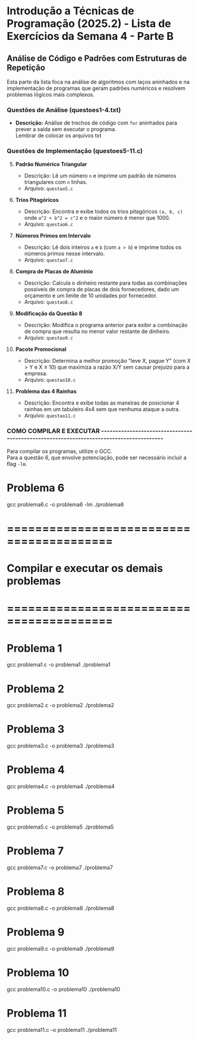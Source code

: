 # Introdução a Técnicas de Programação (2025.2) - Lista de Exercícios da Semana 4 - Parte B

## Análise de Código e Padrões com Estruturas de Repetição

Esta parte da lista foca na análise de algoritmos com laços aninhados e na implementação de programas que geram padrões numéricos e resolvem problemas lógicos mais complexos.

### Questões de Análise (questoes1-4.txt)

* **Descrição:** Análise de trechos de código com `for` aninhados para prever a saída sem executar o programa.  
  Lembrar de colocar os arquivos txt

### Questões de Implementação (questoes5-11.c)

5.  **Padrão Numérico Triangular**
    * Descrição: Lê um número `n` e imprime um padrão de números triangulares com `n` linhas.  
    * Arquivo: `questao5.c`

6.  **Trios Pitagóricos**
    * Descrição: Encontra e exibe todos os trios pitagóricos `(a, b, c)` onde `a^2 + b^2 = c^2` e o maior número é menor que 1000.  
    * Arquivo: `questao6.c`

7.  **Números Primos em Intervalo**
    * Descrição: Lê dois inteiros `a` e `b` (com `a > b`) e imprime todos os números primos nesse intervalo.  
    * Arquivo: `questao7.c`

8.  **Compra de Placas de Alumínio**
    * Descrição: Calcula o dinheiro restante para todas as combinações possíveis de compra de placas de dois fornecedores, dado um orçamento e um limite de 10 unidades por fornecedor.  
    * Arquivo: `questao8.c`

9.  **Modificação da Questão 8**
    * Descrição: Modifica o programa anterior para exibir a combinação de compra que resulta no menor valor restante de dinheiro.  
    * Arquivo: `questao9.c`

10. **Pacote Promocional**
    * Descrição: Determina a melhor promoção "leve X, pague Y" (com X > Y e X ≤ 10) que maximiza a razão X/Y sem causar prejuízo para a empresa.  
    * Arquivo: `questao10.c`

11. **Problema das 4 Rainhas**
    * Descrição: Encontra e exibe todas as maneiras de posicionar 4 rainhas em um tabuleiro 4x4 sem que nenhuma ataque a outra.  
    * Arquivo: `questao11.c`

### COMO COMPILAR E EXECUTAR ---------------------------------------------------------------------------------------

Para compilar os programas, utilize o GCC.  
Para a questão 6, que envolve potenciação, pode ser necessário incluir a flag `-lm`.

# Problema 6
gcc problema6.c -o problema6 -lm
./problema6

# =========================================
# Compilar e executar os demais problemas
# =========================================

# Problema 1
gcc problema1.c -o problema1
./problema1

# Problema 2
gcc problema2.c -o problema2
./problema2

# Problema 3
gcc problema3.c -o problema3
./problema3

# Problema 4
gcc problema4.c -o problema4
./problema4

# Problema 5
gcc problema5.c -o problema5
./problema5

# Problema 7
gcc problema7.c -o problema7
./problema7

# Problema 8
gcc problema8.c -o problema8
./problema8

# Problema 9
gcc problema9.c -o problema9
./problema9

# Problema 10
gcc problema10.c -o problema10
./problema10

# Problema 11
gcc problema11.c -o problema11
./problema11
